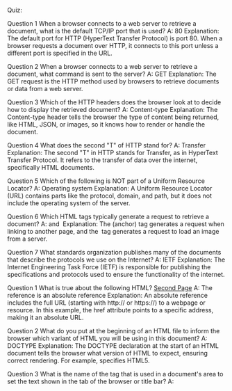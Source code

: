 Quiz:


Question 1
When a browser connects to a web server to retrieve a document, what is the default TCP/IP port that is used?
A: 80
    Explanation:
    The default port for HTTP (HyperText Transfer Protocol) is port 80. When a browser requests a document over HTTP, it connects to this port unless a different port is specified in the URL.

Question 2
When a browser connects to a web server to retrieve a document, what command is sent to the server?
A: GET
    Explanation:
    The GET request is the HTTP method used by browsers to retrieve documents or data from a web server.

Question 3
Which of the HTTP headers does the browser look at to decide how to display the retrieved document?
A: Content-type
    Explanation:
    The Content-type header tells the browser the type of content being returned, like HTML, JSON, or images, so it knows how to render or handle the document.

Question 4
What does the second "T" of HTTP stand for?
A: Transfer
    Explanation:
    The second "T" in HTTP stands for Transfer, as in HyperText Transfer Protocol. It refers to the transfer of data over the internet, specifically HTML documents.

Question 5
Which of the following is NOT part of a Uniform Resource Locator?
A: Operating system
    Explanation:
    A Uniform Resource Locator (URL) contains parts like the protocol, domain, and path, but it does not include the operating system of the server.

Question 6
Which HTML tags typically generate a request to retrieve a document?
A: <a> and <img>
    Explanation:
    The <a> (anchor) tag generates a request when linking to another page, and the <img> tag generates a request to load an image from a server.

Question 7
What standards organization publishes many of the documents that describe the protocols we use on the Internet?
A: IETF
    Explanation:
    The Internet Engineering Task Force (IETF) is responsible for publishing the specifications and protocols used to ensure the functionality of the internet.



Question 1
What is true about the following HTML?
<a href="http://www.dr-chuck.com/page2.htm">Second Page</a> 
A: The reference is an absolute reference
    Explanation:
    An absolute reference includes the full URL (starting with http:// or https://) to a webpage or resource. In this example, the href attribute points to a specific address, making it an absolute URL.

Question 2
What do you put at the beginning of an HTML file to inform the browser which variant of HTML you will be using in this document?
A: DOCTYPE
    Explanation:
    The DOCTYPE declaration at the start of an HTML document tells the browser what version of HTML to expect, ensuring correct rendering. For example, <!DOCTYPE html> specifies HTML5.

Question 3
What is the name of the tag that is used in a document's <head> area to set the text shown in the tab of the browser or title bar?
A: <title>
    Explanation:
    The <title> tag, located within the <head> section, defines the title of the webpage that appears in the browser's tab or title bar.

Question 4
In HTML, what attribute is used to indicate text that will be shown if an image is not loaded or read to a user that is using a screen reader?
A: alt
    Explanation:
    The alt attribute provides alternative text for images, which is displayed if the image fails to load and read by screen readers for accessibility.

Question 5
For the following HTML:
<img src="csev_ian_dolphin_small.jpg" alt="Photo Credit: Ian Dolphin" width="160" align="middle">
What is an example of an "attribute"?
A: src
    Explanation:
    In HTML, an attribute is a property added to a tag to provide additional information. In this example, src specifies the source of the image file.

Question 6
How do you show a less-than (<) in an an HTML page?
A: &lt;
    Explanation:
    In HTML, special characters like < need to be escaped using entities. &lt; is the entity code for the less-than symbol to ensure it displays correctly.

Question 7
What does the <ul> tag accomplish?
A: Begins an unordered list
    Explanation:
    The <ul> tag creates an unordered list in HTML. Items within the list are typically marked with bullets and are represented by <li> tags.


Question 8
In a table, what is the general order of tags from outer to inner when constructing a table?
A: <table>, <tr>, <td>
    Explanation:
    When constructing a table in HTML, the order is as follows:

        <table>: This is the outermost tag that defines the entire table.
        <tr>: This tag defines a row within the table.
        <td>: This tag defines a cell within a row.
        So, the hierarchy goes from <table> (container for the whole table) to <tr> (table rows) and then to <td> (individual cells in the row).


A: 
A: 
A: 
A: 
A: 
A: 
A: 
A: 